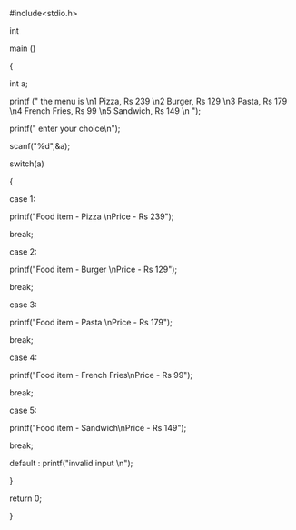 #include<stdio.h>

int

main ()

{

  int a;

 printf (" the menu is \n1 Pizza, Rs 239 \n2 Burger, Rs 129 \n3 Pasta, Rs 179 \n4 French Fries, Rs 99 \n5 Sandwich, Rs 149 \n ");



 printf(" enter your choice\n");

 scanf("%d",&a);

 switch(a)

 {

   case 1:

   printf("Food item - Pizza \nPrice - Rs 239");

break;

case 2:

printf("Food item - Burger \nPrice - Rs 129");

break;

case 3:

printf("Food item - Pasta \nPrice - Rs 179");

break;

case 4:

printf("Food item - French Fries\nPrice - Rs 99");

break;

case 5: 

printf("Food item - Sandwich\nPrice - Rs 149");

break;

 default : printf("invalid input \n");

 }

 

  return 0;

}



